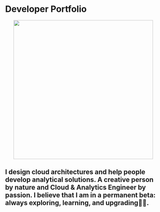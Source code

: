 # Developer Portfolio 

<p align="center">
<link= gayatri.github.io>
<img src="https://raw.githubusercontent.com/PhantomScript/asset-container/b26b0ebaaa13bec7fac796ee0b8296676df6ee0b/developer-portfolio/website.svg" alt="" width="450px"/>
</p>

## I design cloud architectures and help people develop analytical solutions. A creative person by nature and Cloud & Analytics Engineer by passion. I believe that I am in a permanent beta: always exploring, learning, and upgrading👩‍💻.

<br />
